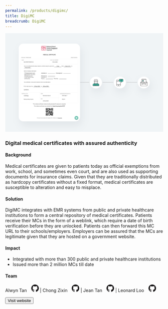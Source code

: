 ```yaml
---
permalink: /products/digimc/
title: DigiMC
breadcrumb: DigiMC
---
```

![Alt text for image on Isomer site](/images/Digimc.png)
### Digital medical certificates with assured authenticity

#### Background 

Medical certificates are given to patients today as official exemptions from work, school, and sometimes even court, and are also used as supporting documents for insurance claims. Given that they are traditionally distributed as hardcopy certificates without a fixed format, medical certificates are susceptible to alteration and easy to misplace. 

#### Solution

DigiMC integrates with EMR systems from public and private healthcare institutions to form a central repository of medical certificates. Patients receive their MCs in the form of a weblink, which require a date of birth verification before they are unlocked. Patients can then forward this MC URL to their schools/employers. Employers can be assured that the MCs are legitimate given that they are hosted on a government website.

#### Impact

* Integrated with more than 300 public and private healthcare institutions
* Issued more than 2 million MCs till date

#### Team

Alwyn Tan <a href="https://github.com/LoneRifle" style="display: inline-block; width: 24px; height: 24px; margin-bottom: -5px; margin-left: 10px;">
    <img border="0" alt="Github account" src="/images/Github-Mark-32px.png">
</a> | Chong Zixin <a href="https://github.com/chongzixin" style="display: inline-block; width: 24px; height: 24px; margin-bottom: -5px; margin-left: 10px;">
    <img border="0" alt="Github account" src="/images/Github-Mark-32px.png">
</a> | Jean Tan <a href="https://github.com/jeantanzj" style="display: inline-block; width: 24px; height: 24px; margin-bottom: -5px; margin-left: 10px;">
    <img border="0" alt="Github account" src="/images/Github-Mark-32px.png">
</a> | Leonard Loo <a href="https://github.com/leonardloo" style="display: inline-block; width: 24px; height: 24px; margin-bottom: -5px; margin-left: 10px;">
    <img border="0" alt="Github account" src="/images/Github-Mark-32px.png">
</a>


<a href="https://mc.gov.sg" target="_blank">
    <button class="bp-button is-secondary is-medium has-text-white is-uppercase search-button">
        Visit website
    </button>
</a>